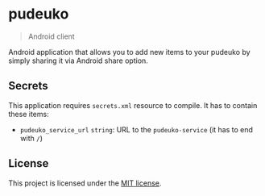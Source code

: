 # pudeuko
> Android client

Android application that allows you to add new items to your pudeuko by simply sharing it via
Android share option.

## Secrets
This application requires `secrets.xml` resource to compile. It has to contain these items:

- `pudeuko_service_url` `string`: URL to the `pudeuko-service` (it has to end with `/`)

## License
This project is licensed under the [MIT license](LICENSE).
